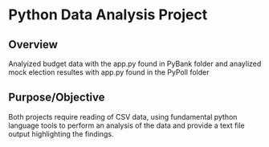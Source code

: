 # Python Data Analysis Project

## Overview

Analyized budget data with the app.py found in PyBank folder and anaylized mock election resultes with app.py found in the PyPoll folder

## Purpose/Objective

Both projects require reading of CSV data, using fundamental python language tools to perform an analysis of the data and provide a text file output highlighting the findings.

##
